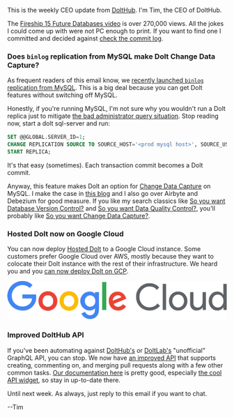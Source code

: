 This is the weekly CEO update from [DoltHub](https://www.dolthub.com/). I'm Tim, the CEO of DoltHub. 

The [Fireship 15 Future Databases video](https://www.youtube.com/watch?v=jb2AvF8XzII) is over 270,000 views. All the jokes I could come up with were not PC enough to print. If you want to find one I committed and decided against [check the commit log](https://github.com/dolthub/weekly-updates/commits/main).

### Does `binlog` replication from MySQL make Dolt Change Data Capture?

As frequent readers of this email know, we [recently launched `binlog` replication from MySQL](https://www.dolthub.com/blog/2023-02-17-binlog-replication-preview/). This is a big deal because you can get Dolt features without switching off MySQL. 

Honestly, if you're running MySQL, I'm not sure why you wouldn't run a Dolt replica just to mitigate [the bad administrator query situation](https://www.dolthub.com/blog/2022-04-14-atlassian-outage-prevention/). Stop reading now, start a dolt sql-server and run:

```SQL
SET @@GLOBAL.SERVER_ID=1;
CHANGE REPLICATION SOURCE TO SOURCE_HOST='<prod mysql host>', SOURCE_USER='root', SOURCE_PASSWORD='<password>', SOURCE_PORT=3306;
START REPLICA;
```

It's that easy (sometimes). Each transaction commit becomes a Dolt commit.

Anyway, this feature makes Dolt an option for [Change Data Capture](https://www.dolthub.com/blog/2023-03-01-change-data-capture/) on MySQL. I make the case in [this blog](https://www.dolthub.com/blog/2023-03-01-change-data-capture/) and I also go over Airbyte and Debezium for good measure. If you like my search classics like [So you want Database Version Control?](https://www.dolthub.com/blog/2021-09-17-database-version-control/) and [So you want Data Quality Control?](https://www.dolthub.com/blog/2022-11-23-data-quality-control/), you'll probably like [So you want Change Data Capture?](https://www.dolthub.com/blog/2023-03-01-change-data-capture/).

### Hosted Dolt now on Google Cloud

You can now deploy [Hosted Dolt](https://hosted.doltdb.com/) to a Google Cloud instance. Some customers prefer Google Cloud over AWS, mostly because they want to colocate their Dolt instance with the rest of their infrastructure. We heard you and you [can now deploy Dolt on GCP](https://www.dolthub.com/blog/2023-02-27-hosted-doltdb-gcp-launch/).

[![Google Cloud](../images/gcp.png)](https://www.dolthub.com/blog/2023-02-27-hosted-doltdb-gcp-launch/)

### Improved DoltHub API

If you've been automating against [DoltHub's](https://www.dolthub.com) or [DoltLab's](https://www.doltlab.com) "unofficial" GraphQL API, you can stop. We now have [an improved API](https://www.dolthub.com/blog/2023-02-24-introducing-the-new-dolthub-api/) that supports creating, commenting on, and merging pull requests along with a few other common tasks. [Our documentation here](https://docs.dolthub.com/guides/dolthub-api) is pretty good, especially [the cool API widget](https://docs.dolthub.com/guides/dolthub-api/database#create-database), so stay in up-to-date there.

Until next week. As always, just reply to this email if you want to chat.

--Tim
